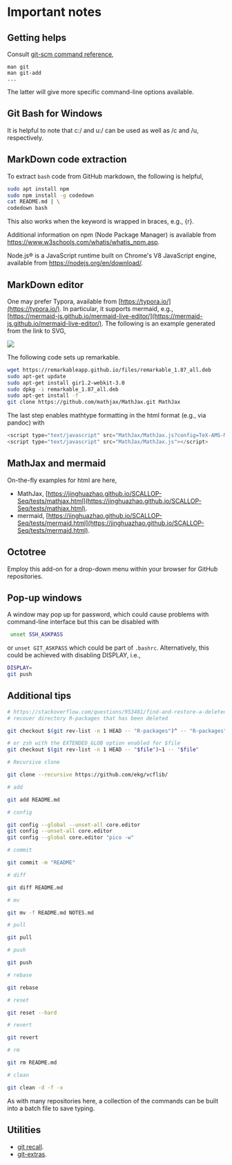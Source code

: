 # Important notes

## Getting helps

Consult [git-scm command reference](https://git-scm.com/docs/),

```
man git
man git-add
...
```
The latter will give more specific command-line options available.

## Git Bash for Windows

It is helpful to note that c:/ and u:/ can be used as well as /c and /u, respectively.

## MarkDown code extraction

To extract `bash` code from GitHub markdown, the following is helpful,

```bash
sudo apt install npm
sudo npm install -g codedown
cat README.md | \
codedown bash
```
This also works when the keyword is wrapped in braces, e.g., {r}.

Additional information on npm (Node Package Manager) is available from https://www.w3schools.com/whatis/whatis_npm.asp.

Node.js® is a JavaScript runtime built on Chrome's V8 JavaScript engine, available from https://nodejs.org/en/download/.

## MarkDown editor

One may prefer Typora, available from [https://typora.io/](https://typora.io/). In particular, it supports mermaid, e.g., [https://mermaid-js.github.io/mermaid-live-editor/](https://mermaid-js.github.io/mermaid-live-editor/). The following is an example generated from the link to SVG,

![](https://tinyurl.com/y6cmwvn6)

The following code sets up remarkable.
```bash
wget https://remarkableapp.github.io/files/remarkable_1.87_all.deb
sudo apt-get update
sudo apt-get install gir1.2-webkit-3.0
sudo dpkg -i remarkable_1.87_all.deb
sudo apt-get install -f
git clone https://github.com/mathjax/MathJax.git MathJax
```
The last step enables mathtype formatting in the html format (e.g., via pandoc) with
```js
<script type="text/javascript" src="MathJax/MathJax.js?config=TeX-AMS-MML_HTMLorMML"></script>
<script type="text/javascript" src="MathJax/MathJax.js"></script>
```

## MathJax and mermaid

On-the-fly examples for html are here,

* MathJax, [https://jinghuazhao.github.io/SCALLOP-Seq/tests/mathjax.html](https://jinghuazhao.github.io/SCALLOP-Seq/tests/mathjax.html).
* mermaid, [https://jinghuazhao.github.io/SCALLOP-Seq/tests/mermaid.html](https://jinghuazhao.github.io/SCALLOP-Seq/tests/mermaid.html).

## Octotree

Employ this add-on for a drop-down menu within your browser for GitHub repositories.

## Pop-up windows

A window may pop up for password, which could cause problems with command-line interface but this can be disabled with
```bash
 unset SSH_ASKPASS
```
or `unset GIT_ASKPASS` which could be part of `.bashrc`. Alternatively, this could be achieved with disabling DISPLAY, i.e.,
```bash
DISPLAY=
git push
```

## Additional tips

```bash
# https://stackoverflow.com/questions/953481/find-and-restore-a-deleted-file-in-a-git-repository
# recover directory R-packages that has been deleted

git checkout $(git rev-list -n 1 HEAD -- "R-packages")^ -- "R-packages"

# or zsh with the EXTENDED_GLOB option enabled for $file
git checkout $(git rev-list -n 1 HEAD -- "$file")~1 -- "$file"

# Recursive clone

git clone --recursive https://github.com/ekg/vcflib/

# add

git add README.md

# config

git config --global --unset-all core.editor
git config --unset-all core.editor
git config --global core.editor "pico -w"

# commit

git commit -m "README"

# diff

git diff README.md

# mv

git mv -f README.md NOTES.md

# pull

git pull

# push

git push

# rebase

git rebase

# reset

git reset --hard

# revert

git revert

# rm

git rm README.md

# clean

git clean -d -f -x

```
As with many repositories here, a collection of the commands can be built into a batch file to save typing.

## Utilities

* [git recall](https://github.com/Fakerr/git-recall.git).
* [git-extras](https://github.com/tj/git-extras).
